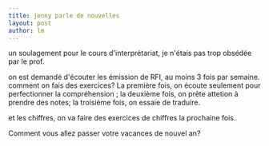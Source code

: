 ```yaml
---
title: jenny parle de nouvelles 
layout: post
author: lm
---
```

<p>un soulagement pour le cours d&#39;interprétariat, je n&#39;étais pas trop obsédée par le prof.</p>
<p>on est demandé d&#39;écouter les émission de RFI, au moins 3 fois par semaine. comment on fais des exercices? La première fois, on écoute seulement pour perfectionner la compréhension ; la deuxième fois, on  prête attetion  à prendre des notes; la troisième fois, on essaie de traduire.  </p>
<p>et les chiffres, on va faire des exercices de chiffres la prochaine fois. </p>
<p>Comment vous allez passer votre vacances de nouvel an? </p>

